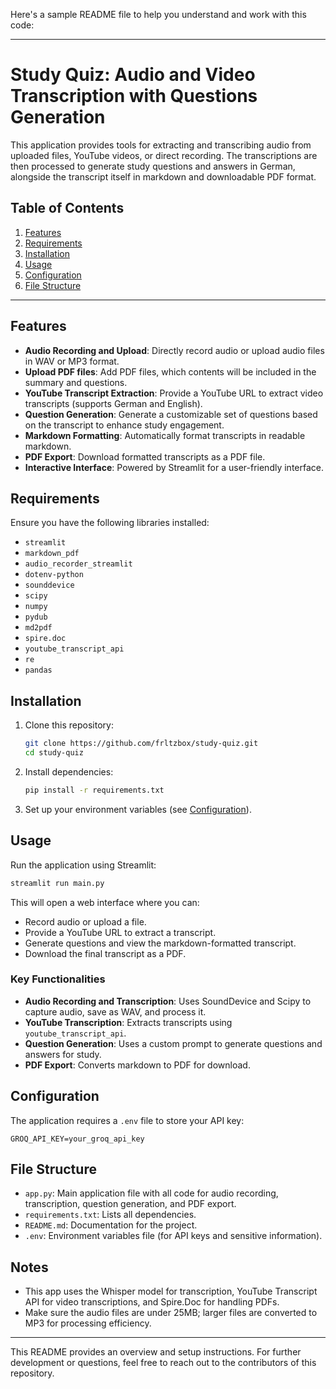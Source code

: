 Here's a sample README file to help you understand and work with this code:

---

# Study Quiz: Audio and Video Transcription with Questions Generation

This application provides tools for extracting and transcribing audio from uploaded files, YouTube videos, or direct recording. The transcriptions are then processed to generate study questions and answers in German, alongside the transcript itself in markdown and downloadable PDF format.

## Table of Contents
1. [Features](#features)
2. [Requirements](#requirements)
3. [Installation](#installation)
4. [Usage](#usage)
5. [Configuration](#configuration)
6. [File Structure](#file-structure)

---

## Features

- **Audio Recording and Upload**: Directly record audio or upload audio files in WAV or MP3 format.
- **Upload PDF files**: Add PDF files, which contents will be included in the summary and questions.
- **YouTube Transcript Extraction**: Provide a YouTube URL to extract video transcripts (supports German and English).
- **Question Generation**: Generate a customizable set of questions based on the transcript to enhance study engagement.
- **Markdown Formatting**: Automatically format transcripts in readable markdown.
- **PDF Export**: Download formatted transcripts as a PDF file.
- **Interactive Interface**: Powered by Streamlit for a user-friendly interface.

## Requirements

Ensure you have the following libraries installed:
- `streamlit`
- `markdown_pdf`
- `audio_recorder_streamlit`
- `dotenv-python`
- `sounddevice`
- `scipy`
- `numpy`
- `pydub`
- `md2pdf`
- `spire.doc`
- `youtube_transcript_api`
- `re`
- `pandas`

## Installation

1. Clone this repository:
    ```bash
    git clone https://github.com/frltzbox/study-quiz.git
    cd study-quiz
    ```

2. Install dependencies:
    ```bash
    pip install -r requirements.txt
    ```

3. Set up your environment variables (see [Configuration](#configuration)).

## Usage

Run the application using Streamlit:
```bash
streamlit run main.py
```

This will open a web interface where you can:
- Record audio or upload a file.
- Provide a YouTube URL to extract a transcript.
- Generate questions and view the markdown-formatted transcript.
- Download the final transcript as a PDF.

### Key Functionalities

- **Audio Recording and Transcription**: Uses SoundDevice and Scipy to capture audio, save as WAV, and process it.
- **YouTube Transcription**: Extracts transcripts using `youtube_transcript_api`.
- **Question Generation**: Uses a custom prompt to generate questions and answers for study.
- **PDF Export**: Converts markdown to PDF for download.

## Configuration

The application requires a `.env` file to store your API key:

```plaintext
GROQ_API_KEY=your_groq_api_key
```

## File Structure

- `app.py`: Main application file with all code for audio recording, transcription, question generation, and PDF export.
- `requirements.txt`: Lists all dependencies.
- `README.md`: Documentation for the project.
- `.env`: Environment variables file (for API keys and sensitive information).

## Notes

- This app uses the Whisper model for transcription, YouTube Transcript API for video transcriptions, and Spire.Doc for handling PDFs.
- Make sure the audio files are under 25MB; larger files are converted to MP3 for processing efficiency.

---

This README provides an overview and setup instructions. For further development or questions, feel free to reach out to the contributors of this repository.
